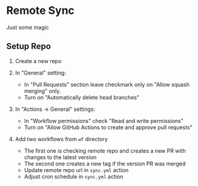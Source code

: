 # Remote Sync

Just some magic

## Setup Repo

1. Create a new repo
2. In "General" setting:
    - In "Pull Requests" section leave checkmark only on "Allow squash merging" only.
    - Turn on "Automatically delete head branches"

3. In "Actions -> General" settings:
    - In "Workflow permissions" check "Read and write permissions"
    - Turn on "Allow GitHub Actions to create and approve pull requests"

4. Add two workflows from `wf` directory
    - The first one is checking remote repo and creates a new PR with changes to the latest version
    - The second one creates a new tag if the version PR was merged
    - Update remote repo url in `sync.yml` action
    - Adjust cron schedule in `sync.yml` action
